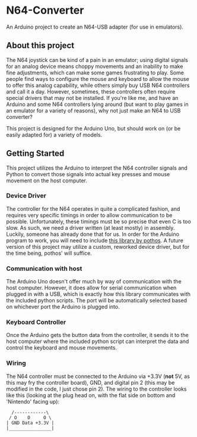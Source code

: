 # N64-Converter

An Arduino project to create an N64-USB adapter (for use in emulators).

## About this project

The N64 joystick can be kind of a pain in an emulator; using digital signals for an analog device means choppy movements and an inability to make fine adjustments, which can make some games frustrating to play. Some people find ways to configure the mouse and keyboard to allow the mouse to offer this analog capability, while others simply buy USB N64 controllers and call it a day. However, sometimes, these controllers often require special drivers that may not be installed. If you're like me, and have an Arduino and some N64 controllers lying around (but want to play games in an emulator for a variety of reasons), why not just make an N64 to USB converter?

This project is designed for the Arduino Uno, but should work on (or be easily adapted for) a variety of models.

## Getting Started

This project utilizes the Arduino to interpret the N64 controller signals and Python to convert those signals into actual key presses and mouse movement on the host computer.

### Device Driver

The controller for the N64 operates in quite a complicated fashion, and requires very specific timings in order to allow communication to be possible. Unfortunately, these timings must be so precise that even C is too slow. As such, we need a driver written (at least mostly) in assembly. Luckily, someone has already done that for us. In order for the Arduino program to work, you will need to include [this library by pothos](https://github.com/pothos/arduino-n64-controller-library). A future version of this project may utilize a custom, reworked device driver, but for the time being, pothos' will suffice.

### Communication with host

The Arduino Uno doesn't offer much by way of communication with the host computer. However, it does allow for serial communication when plugged in with a USB, which is exactly how this library communicates with the included python scripts. The port will be automatically selected based on whichever port the Arduino is plugged into.

### Keyboard Controller

Once the Arduino gets the button data from the controller, it sends it to the host computer where the included python script can interpret the data and control the keyboard and mouse movements.

### Wiring

The N64 controller must be connected to the Arduino via +3.3V (**not** 5V, as this may fry the controller board), GND, and digital pin 2 (this may be modified in the code, I just chose pin 2). The wiring to the controller looks like this (looking at the plug head on, with the flat side on bottom and 'Nintendo' facing up):

      /------------\
     / O    O     O \
    | GND Data +3.3V |
    |________________|
